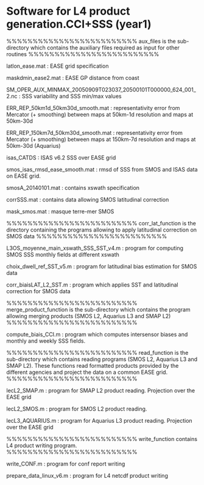 # Software for L4 product generation.CCI+SSS (year1)



%%%%%%%%%%%%%%%%%%%%%%%%%
aux_files is the sub-directory which contains the auxiliary files required as input for other routines
%%%%%%%%%%%%%%%%%%%%%%%%%

latlon_ease.mat : EASE grid specification


maskdmin_ease2.mat : EASE GP distance from coast


SM_OPER_AUX_MINMAX_20050909T023037_20500101T000000_624_001_2.nc : SSS variability and SSS min/max values


ERR_REP_50km1d_50km30d_smooth.mat : representativity error from Mercator (+ smoothing) between maps at 50km-1d resolution and maps at 50km-30d


ERR_REP_150km7d_50km30d_smooth.mat : representativity error from Mercator (+ smoothing) between maps at 150km-7d resolution and maps at 50km-30d  (Aquarius)
 

isas_CATDS : ISAS v6.2 SSS over EASE grid


smos_isas_rmsd_ease_smooth.mat : rmsd of SSS from SMOS and ISAS data on EASE grid.


smosA_20140101.mat : contains xswath specification


corrSSS.mat : contains data allowing SMOS latitudinal correction


mask_smos.mat : masque terre-mer SMOS


%%%%%%%%%%%%%%%%%%%%%%%%%
corr_lat_function is the directory containing the programs allowing to apply latitudinal correction on SMOS data
%%%%%%%%%%%%%%%%%%%%%%%%%

L3OS_moyenne_main_xswath_SSS_SST_v4.m : program for computing SMOS SSS monthly fields at different xswath


choix_dwell_ref_SST_v5.m : program for latitudinal bias estimation for SMOS data


corr_biaisLAT_L2_SST.m : program which applies SST and latitudinal correction for SMOS data



%%%%%%%%%%%%%%%%%%%%%%%%%
merge_product_function is the sub-directory which contains the program allowing merging products (SMOS L2, Aquarius L3 and SMAP L2)
%%%%%%%%%%%%%%%%%%%%%%%%%

compute_biais_CCI.m : program which computes intersensor biases and monthly and weekly SSS fields.


%%%%%%%%%%%%%%%%%%%%%%%%%
read_function is the sub-directory which contains reading programs (SMOS L2, Aquarius L3 and SMAP L2). These functions read formatted products provided by the different agencies and project the data on a common EASE grid.
%%%%%%%%%%%%%%%%%%%%%%%%% 

lecL2_SMAP.m : program for SMAP L2 product reading. Projection over the EASE grid

lecL2_SMOS.m : program for SMOS L2 product reading.

lecL3_AQUARIUS.m : program for Aquarius L3 product reading. Projection over the EASE grid


%%%%%%%%%%%%%%%%%%%%%%%%%
write_function contains L4 product writing program. 
%%%%%%%%%%%%%%%%%%%%%%%%%

write_CONF.m : program for conf report writing

prepare_data_linux_v6.m : program for L4 netcdf product writing


